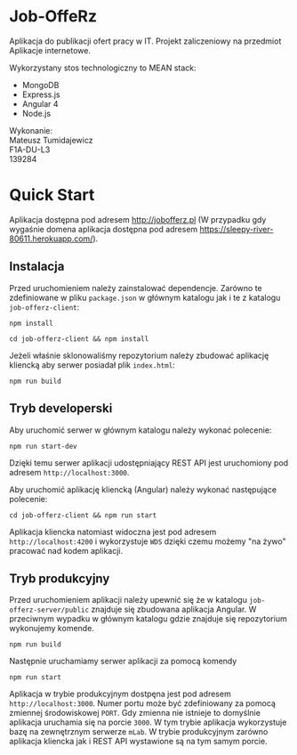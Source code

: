 Job-OffeRz
===
Aplikacja do publikacji ofert pracy w IT. Projekt zaliczeniowy na przedmiot Aplikacje internetowe.

Wykorzystany stos technologiczny to MEAN stack:
- MongoDB
- Express.js
- Angular 4
- Node.js

Wykonanie:  
Mateusz Tumidajewicz  
F1A-DU-L3  
139284

Quick Start
===
Aplikacja dostępna pod adresem http://jobofferz.pl (W przypadku gdy wygaśnie domena aplikacja dostępna pod adresem https://sleepy-river-80611.herokuapp.com/).

Instalacja
---
Przed uruchomieniem należy zainstalować dependencje. Zarówno te zdefiniowane w pliku `package.json` w głównym katalogu jak i te z katalogu `job-offerz-client`:
```
npm install
```

```
cd job-offerz-client && npm install
```

Jeżeli właśnie sklonowaliśmy repozytorium należy zbudować aplikację kliencką aby serwer posiadał plik `index.html`:
```
npm run build
```

Tryb developerski
---
Aby uruchomić serwer w głównym katalogu należy wykonać polecenie:
```
npm run start-dev
```

Dzięki temu serwer aplikacji udostępniający REST API jest uruchomiony pod adresem `http://localhost:3000`.

Aby uruchomić aplikację kliencką (Angular) należy wykonać następujące polecenie:
```
cd job-offerz-client && npm run start
```

Aplikacja kliencka natomiast widoczna jest pod adresem `http://localhost:4200` i wykorzystuje `WDS` dzięki czemu możemy "na żywo" pracować nad kodem aplikacji.

Tryb produkcyjny
---
Przed uruchomieniem aplikacji należy upewnić się że w katalogu `job-offerz-server/public` znajduje się zbudowana aplikacja Angular. W przeciwnym wypadku w głównym katalogu gdzie znajduje się repozytorium wykonujemy komende.
```
npm run build
```
Następnie uruchamiamy serwer aplikacji za pomocą komendy
```
npm run start
```
Aplikacja w trybie produkcyjnym dostpęna jest pod adresem `http://localhost:3000`. Numer portu może być zdefiniowany za pomocą zmiennej środowiskowej `PORT`. Gdy zmienna nie istnieje to domyślnie aplikacja uruchamia się na porcie `3000`. W tym trybie aplikacja wykorzystuje bazę na zewnętrznym serwerze `mLab`. W trybie produkcyjnym zarówno aplikacja kliencka jak i REST API wystawione są na tym samym porcie.